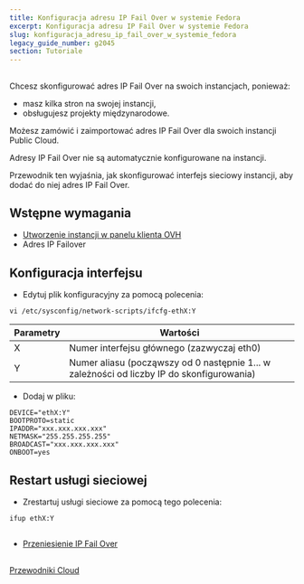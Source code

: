 ```yaml
---
title: Konfiguracja adresu IP Fail Over w systemie Fedora
excerpt: Konfiguracja adresu IP Fail Over w systemie Fedora
slug: konfiguracja_adresu_ip_fail_over_w_systemie_fedora
legacy_guide_number: g2045
section: Tutoriale
---
```



## 
Chcesz skonfigurować adres IP Fail Over na swoich instancjach, ponieważ:

- masz kilka stron na swojej instancji,
- obsługujesz projekty międzynarodowe.

Możesz zamówić i zaimportować adres IP Fail Over dla swoich instancji Public Cloud. 

Adresy IP Fail Over nie są automatycznie konfigurowane na instancji.

Przewodnik ten wyjaśnia, jak skonfigurować interfejs sieciowy instancji, aby dodać do niej adres IP Fail Over.


## Wstępne wymagania

- [Utworzenie instancji w panelu klienta OVH]({legacy}1775)
- Adres IP Failover




## Konfiguracja interfejsu

- Edytuj plik konfiguracyjny za pomocą polecenia:

```
vi /etc/sysconfig/network-scripts/ifcfg-ethX:Y
```



|Parametry|Wartości|
|---|---|
|X|Numer interfejsu głównego (zazwyczaj eth0)|
|Y|Numer aliasu (począwszy od 0 następnie 1... w zależności od liczby IP do skonfigurowania)|



- Dodaj w pliku:

```
DEVICE="ethX:Y"
BOOTPROTO=static
IPADDR="xxx.xxx.xxx.xxx"
NETMASK="255.255.255.255"
BROADCAST="xxx.xxx.xxx.xxx"
ONBOOT=yes
```





## Restart usługi sieciowej

- Zrestartuj usługi sieciowe za pomocą tego polecenia:

```
ifup ethX:Y
```





## 

- [Przeniesienie IP Fail Over]({legacy}1890)




## 
[Przewodniki Cloud]({legacy}1785)

